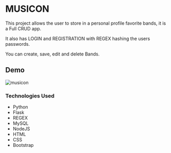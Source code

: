 # MUSICON

<p>This project allows the user to store in a personal profile favorite bands, it is a Full CRUD app.</p>
<p>It also has LOGIN and REGISTRATION with REGEX hashing the users passwords.</p>
<p>You can create, save, edit and delete Bands.</p>

## Demo

![musicon](https://user-images.githubusercontent.com/98990358/176763848-4567bb8e-31eb-4f3b-b248-c6a6cb7427d2.gif)




### Technologies Used

<ul>
  <li>Python</li>
  <li>Flask</li>
  <li>REGEX</li>
  <li>MySQL </li>
  <li>NodeJS </li>
  <li>HTML</li>
  <li>CSS</li>
  <li>Bootstrap</li>
</ul>

